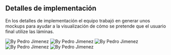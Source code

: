 ## Detalles de implementación

En los detalles de implementación el equipo trabajó en generar unos mockups para ayudar a la visualización de cómo se pretende que el usuario final utilize las láminas.

<img src="https://i.imgur.com/FHaIMIH.jpg" title="By Pedro Jimenez" /></a>
<img src="https://i.imgur.com/EDjCRRb.jpg" title="By Pedro Jimenez" /></a>
<img src="https://i.imgur.com/u3RqaTG.jpg" title="By Pedro Jimenez" /></a>
<img src="https://i.imgur.com/jv4pV5U.jpg" title="By Pedro Jimenez" /></a>
<img src="https://i.imgur.com/uN5z1VK.jpg" title="By Pedro Jimenez" /></a>
